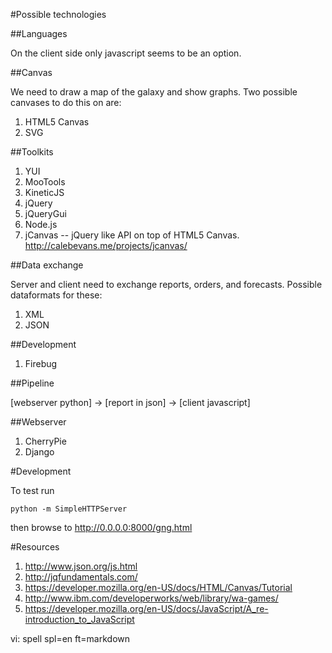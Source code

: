 #Possible technologies

##Languages

On the client side only javascript seems to be an option.


##Canvas

We need to draw a map of the galaxy and show graphs.
Two possible canvases to do this on are:

1. HTML5 Canvas
2. SVG

##Toolkits

1. YUI
2. MooTools
3. KineticJS
4. jQuery 
5. jQueryGui
6. Node.js
7. jCanvas -- jQuery like API on top of HTML5 Canvas.
   http://calebevans.me/projects/jcanvas/ 

##Data exchange 

Server and client need to exchange reports, orders, and forecasts.
Possible dataformats for these:

1. XML
2. JSON

##Development

1. Firebug

##Pipeline

[webserver python] -> [report in json] -> [client javascript]

##Webserver

1. CherryPie
2. Django


#Development

To test run

    python -m SimpleHTTPServer

then browse to http://0.0.0.0:8000/gng.html


#Resources

1. http://www.json.org/js.html
2. http://jqfundamentals.com/
3. https://developer.mozilla.org/en-US/docs/HTML/Canvas/Tutorial
4. http://www.ibm.com/developerworks/web/library/wa-games/
5. https://developer.mozilla.org/en-US/docs/JavaScript/A_re-introduction_to_JavaScript






vi: spell spl=en ft=markdown
